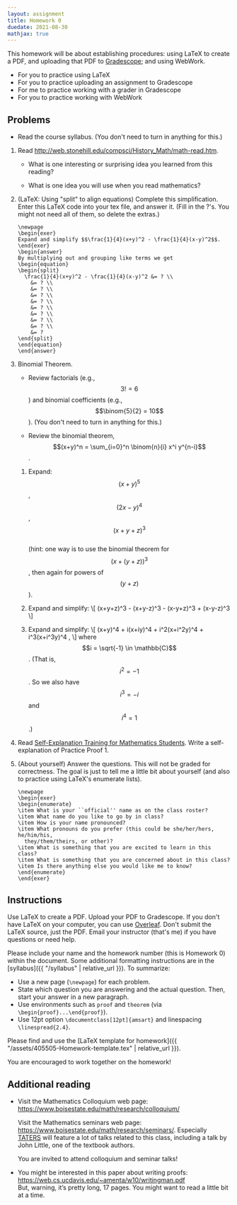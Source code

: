 ```yaml
---
layout: assignment
title: Homework 0
duedate: 2021-08-30
mathjax: true
---
```




This homework will be about establishing procedures:
using LaTeX to create a PDF, and uploading that PDF to [Gradescope](https://gradescope.com);
and using WebWork.

+ For you to practice using LaTeX
+ For you to practice uploading an assignment to Gradescope
+ For me to practice working with a grader in Gradescope
+ For you to practice working with WebWork


## Problems

+   Read the course syllabus. (You don't need to turn in anything for this.)

1.  Read <http://web.stonehill.edu/compsci/History_Math/math-read.htm>.
    
    + What is one interesting or surprising idea you learned from this reading?
    
    + What is one idea you will use when you read mathematics?


2.  (LaTeX: Using "split" to align equations)
    Complete this simplification.
    Enter this LaTeX code into your tex file, and answer it.
    (Fill in the ?'s. You might not need all of them, so delete the extras.)
    
    ```
    \newpage
    \begin{exer}
    Expand and simplify $$\frac{1}{4}(x+y)^2 - \frac{1}{4}(x-y)^2$$.
    \end{exer}
    \begin{answer}
    By multiplying out and grouping like terms we get
    \begin{equation}
    \begin{split}
      \frac{1}{4}(x+y)^2 - \frac{1}{4}(x-y)^2 &= ? \\
        &= ? \\
        &= ? \\
        &= ? \\
        &= ? \\
        &= ? \\
        &= ? \\
        &= ? \\
        &= ? \\
        &= ?
    \end{split}
    \end{equation}
    \end{answer}
    ```

3.  Binomial Theorem.
    
    + Review factorials (e.g., $$3! = 6$$) and binomial coefficients (e.g., $$\binom{5}{2} = 10$$).
      (You don't need to turn in anything for this.)
    
    + Review the binomial theorem, $$(x+y)^n = \sum_{i=0}^n \binom{n}{i} x^i y^{n-i}$$.
    
    1.  Expand: $$(x+y)^5$$, $$(2x-y)^4$$, $$(x+y+z)^3$$  
        (hint: one way is to use the binomial theorem for $$(x+(y+z))^3$$, then again for powers of $$(y+z)$$).
    
    2.  Expand and simplify:
        \\[ (x+y+z)^3 - (x+y-z)^3 - (x-y+z)^3 + (x-y-z)^3 \\]
    
    3.  Expand and simplify:
        \\[ (x+y)^4 + i(x+iy)^4 + i^2(x+i^2y)^4 + i^3(x+i^3y)^4 , \\]
        where $$i = \sqrt{-1} \in \mathbb{C}$$.
        (That is, $$i^2=-1$$. So we also have $$i^3=-i$$ and $$i^4=1$$.)



4.  Read [Self-Explanation Training for Mathematics Students](
    https://www.lboro.ac.uk/media/media/schoolanddepartments/mathematics-education-centre/downloads/research/SE-booklet.pdf).
    Write a self-explanation of Practice Proof 1.


5.  (About yourself) Answer the questions. This will not be graded for correctness.
    The goal is just to tell me a little bit about yourself
    (and also to practice using LaTeX's enumerate lists).
    
    ```
    \newpage
    \begin{exer}
    \begin{enumerate}
    \item What is your ``official'' name as on the class roster?
    \item What name do you like to go by in class?
    \item How is your name pronounced?
    \item What pronouns do you prefer (this could be she/her/hers, he/him/his,
      they/them/theirs, or other)?
    \item What is something that you are excited to learn in this class?
    \item What is something that you are concerned about in this class?
    \item Is there anything else you would like me to know?
    \end{enumerate}
    \end{exer}
    ```

## Instructions

Use LaTeX to create a PDF. Upload your PDF to Gradescope.
If you don't have LaTeX on your computer, you can use [Overleaf](https://overleaf.com).
Don't submit the LaTeX source, just the PDF.
Email your instructor (that's me) if you have questions or need help.

Please include your name and the homework number
(this is Homework 0) within the document.
Some additional formatting instructions are in the
[syllabus]({{ "/syllabus" | relative_url }}).
To summarize:

+ Use a new page (`\newpage`) for each problem.
+ State which question you are answering and the actual question.
  Then, start your answer in a new paragraph.
+ Use environments such as `proof` and `theorem`
  (via `\begin{proof}...\end{proof}`).
+ Use 12pt option `\documentclass[12pt]{amsart}` and linespacing `\linespread{2.4}`.

Please find and use the [LaTeX template for homework]({{ "/assets/405505-Homework-template.tex" | relative_url }}).

You are encouraged to work together on the homework!


## Additional reading

+   Visit the Mathematics Colloquium web page: <https://www.boisestate.edu/math/research/colloquium/>

    Visit the Mathematics seminars web page: <https://www.boisestate.edu/math/research/seminars/>.
    Especially [TATERS](https://sites.google.com/boisestate.edu/taters/)
    will feature a lot of talks related to this class, including a talk by John Little, one of the textbook authors.

    You are invited to attend colloquium and seminar talks!

+   You might be interested in this paper about writing proofs:  
    <https://web.cs.ucdavis.edu/~amenta/w10/writingman.pdf>  
    But, warning, it’s pretty long, 17 pages. You might want to read a little bit at a time.

